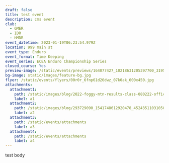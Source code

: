 ```yaml
---
draft: false
title: test event
description: cms event
club:
  - GMER
  - IDR
  - HMDR
event_datetime: 2023-01-19T06:23:54.979Z
location: 999 main st
event_type: Enduro
event_format: Time Keeping
event_series: ECEA Enduro Championship Series
closed_course: Yes
preview-image: /static/events/previews/164077427_10218631205397700_3195794101514975373_n.jpg
bg-image: static/images/feature-bg.jpg
flyer: /static/events/flyers/00r0r_6fnp61d26dwz_07k0ak_600x450.jpg
attachments:
  attachment1:
    path: /static/images/blog/2022-foggy-mtn-results-class-080222-official.pdf
    label: a1
  attachment2:
    path: /static/images/blog/293729090_1541748612920478_4524351103105077674_n.jpg
    label: a2
  attachment3:
    path: /static/events/attachments
    label: a3
  attachment4:
    path: /static/events/attachments
    label: a4
---
```

test body